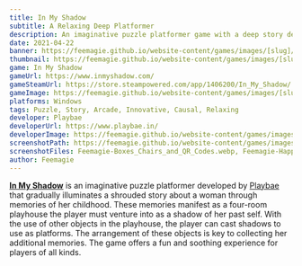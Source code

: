 ```yaml
---
title: In My Shadow
subtitle: A Relaxing Deep Platformer
description: An imaginative puzzle platformer game with a deep story developed by Playbae
date: 2021-04-22
banner: https://feemagie.github.io/website-content/games/images/[slug]/banner.webp
thumbnail: https://feemagie.github.io/website-content/games/images/[slug]/social-card.webp
game: In My Shadow
gameUrl: https://www.inmyshadow.com/
gameSteamUrl: https://store.steampowered.com/app/1406200/In_My_Shadow/
gameImage: https://feemagie.github.io/website-content/games/images/[slug]/game-cover.webp
platforms: Windows
tags: Puzzle, Story, Arcade, Innovative, Causal, Relaxing
developer: Playbae
developerUrl: https://www.playbae.in/
developerImage: https://feemagie.github.io/website-content/games/images/[slug]/developer.webp
screenshotPath: https://feemagie.github.io/website-content/games/images/[slug]/screenshots
screenshotFiles: Feemagie-Boxes_Chairs_and_QR_Codes.webp, Feemagie-Happy_Pupper_Memories.webp, Feemagie-Little_Superhero_Jump.webp, Feemagie-Solving_the_First_Room.webp, Feemagie-Superhero_Room.webp
author: Feemagie
---
```


**[In My Shadow](https://www.inmyshadow.com/)** is an imaginative puzzle platformer developed by [Playbae](https://www.playbae.in/) that gradually illuminates a shrouded story about a woman through memories of her childhood. These memories manifest as a four-room playhouse the player must venture into as a shadow of her past self. With the use of other objects in the playhouse, the player can cast shadows to use as platforms. The arrangement of these objects is key to collecting her additional memories. The game offers a fun and soothing experience for players of all kinds.